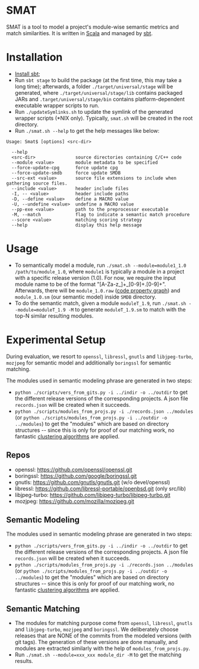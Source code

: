 SMAT
======
SMAT is a tool to model a project's module-wise semantic metrics and match similarities. It is written in [Scala](https://www.scala-lang.org/) and managed by [sbt](https://www.scala-sbt.org/).

Installation
============

* [Install sbt](https://www.scala-sbt.org/1.x/docs/Setup.html);
* Run `sbt stage` to build the package (at the first time, this may take a long time); afterwards, a folder `./target/universal/stage` will be generated, where `./target/universal/stage/lib` contains packaged JARs and `.target/universal/stage/bin` contains platform-dependent executable wrapper scripts to run.
* Run `./updateSymlinks.sh` to update the symlink of the generated wrapper scripts (*NIX only). Typically, `smat.sh` will be created in the root directory.
* Run `./smat.sh --help` to get the help messages like below:
```
Usage: Smat$ [options] <src-dir>

  --help
  <src-dir>               source directories containing C/C++ code
  --module <value>        module metadata to be specified
  --force-update-cpg      force update cpg
  --force-update-smdb     force update SMDB
  --src-ext <value>       source file extensions to include when gathering source files.
  --include <value>       header include files
  -I, -- <value>          header include paths
  -D, --define <value>    define a MACRO value
  -U, --undefine <value>  undefine a MACRO value
  --pp-exe <value>        path to the preprocessor executable
  -M, --match             flag to indicate a semantic match procedure
  --score <value>         matching scoring strategy
  --help                  display this help message
```

Usage
======
* To semantically model a module, run `./smat.sh --module=module1_1.0 /path/to/module_1.0`, where `module1` is typically a module in a project with a specific release version (1.0). For now, we require the input module name to be of the format "[A-Za-z_]+_[0-9]+.[0-9]+". Afterwards, there will be `module_1.0.raw` ([code property graph](https://docs.shiftleft.io/core-concepts/code-property-graph)) and `module_1.0.sm` (our semantic model) inside `SMDB` directory.
* To do the semantic match, given a module `moduleT_1.9`, run `./smat.sh --module=moduleT_1.9 -M` to generate `moduleT_1.9.sm` to match with the top-N similar resulting modules.


Experimental Setup
=================
During evaluation, we resort to `openssl`, `libressl`, `gnutls` and `libjpeg-turbo`, `mozjpeg` for semantic
model and additionally `boringssl` for semantic matching.

The modules used in semantic modeling phrase are generated in two steps:
* `python ./scripts/vers_from_gits.py -i ../indir -o ../outdir` to get the different release versions
 of the corresponding projects. A json file `records.json` will be created when it succeeds.
* `python ./scripts/modules_from_projs.py -i ./records.json ../modules` (or `python ./scripts/modules_from_projs.py -i ../outdir -o ../modules`) to get the "modules" which are
based on directory structures -- since this is only for proof of our matching work,
 no fantastic [clustering algorithms](https://www.cs.purdue.edu/homes/lintan/publications/archrec-tse17.pdf) are applied.


## Repos
* openssl: https://github.com/openssl/openssl.git
* boringssl: https://github.com/google/boringssl.git
* gnutls: https://github.com/gnutls/gnutls.git (w/o devel/openssl)
* libressl: https://github.com/libressl-portable/openbsd.git (only src/lib)
* libjpeg-turbo: https://github.com/libjpeg-turbo/libjpeg-turbo.git
* mozjpeg: https://github.com/mozilla/mozjpeg.git

## Semantic Modeling

The modules used in semantic modeling phrase are generated in two steps:
* `python ./scripts/vers_from_gits.py -i ../indir -o ../outdir` to get the different release versions
 of the corresponding projects. A json file `records.json` will be created when it succeeds.
* `python ./scripts/modules_from_projs.py -i ./records.json ../modules` (or `python ./scripts/modules_from_projs.py -i ../outdir -o ../modules`) to get the "modules" which are
based on directory structures -- since this is only for proof of our matching work,
 no fantastic [clustering algorithms](https://www.cs.purdue.edu/homes/lintan/publications/archrec-tse17.pdf) are applied.

## Semantic Matching
* The modules for matching purpose come from `openssl`, `libressl`, `gnutls` and `libjpeg-turbo`, `mozjpeg` and `boringssl`. We deliberately choose releases that are NONE of the
commits from the modeled versions (with git tags). The generation of these versions are done manually, and modules are extracted similarly with the help of `modules_from_projs.py`.
* Run `./smat.sh --module=xxx_xxx module_dir -M` to get the matching results.
